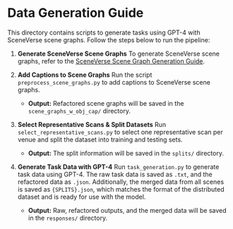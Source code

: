 # Data Generation Guide

This directory contains scripts to generate tasks using GPT-4 with SceneVerse scene graphs. Follow the steps below to run the pipeline:

1. **Generate SceneVerse Scene Graphs**
   To generate SceneVerse scene graphs, refer to the [SceneVerse Scene Graph Generation Guide](https://github.com/scene-verse/SceneVerse/tree/main?tab=readme-ov-file#scene-graph-generation).

2. **Add Captions to Scene Graphs**
   Run the script `preprocess_scene_graphs.py` to add captions to SceneVerse scene graphs.  
   - **Output:** Refactored scene graphs will be saved in the `scene_graphs_w_obj_cap/` directory.

3. **Select Representative Scans & Split Datasets**
   Run `select_representative_scans.py` to select one representative scan per venue and split the dataset into training and testing sets.
   - **Output:** The split information will be saved in the `splits/` directory.

4. **Generate Task Data with GPT-4**
   Run `task_generation.py` to generate task data using GPT-4. The raw task data is saved as `.txt`, and the refactored data as `.json`. Additionally, the merged data from all scenes is saved as `{SPLITS}.json`, which matches the format of the distributed dataset and is ready for use with the model.
   - **Output:** Raw, refactored outputs, and the merged data will be saved in the `responses/` directory.
